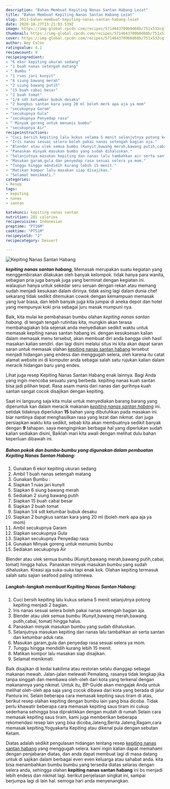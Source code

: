 ```yaml
---
description: "Bahan Membuat Kepiting Nanas Santan Habang Lezat"
title: "Bahan Membuat Kepiting Nanas Santan Habang Lezat"
slug: 3013-bahan-membuat-kepiting-nanas-santan-habang-lezat
date: 2020-10-27T13:21:03.539Z
image: https://img-global.cpcdn.com/recipes/5714643709b0d60b/751x532cq70/kepiting-nanas-santan-habang-foto-resep-utama.jpg
thumbnail: https://img-global.cpcdn.com/recipes/5714643709b0d60b/751x532cq70/kepiting-nanas-santan-habang-foto-resep-utama.jpg
cover: https://img-global.cpcdn.com/recipes/5714643709b0d60b/751x532cq70/kepiting-nanas-santan-habang-foto-resep-utama.jpg
author: Amy Colon
ratingvalue: 4.1
reviewcount: 9
recipeingredient:
- "6 ekor kepiting ukuran sedang"
- "1 buah nanas setengah matang"
- " Bumbu "
- "1 ruas jari kunyit"
- "6 siung bawang merah"
- "2 siung bawang putih"
- "15 buah cabai besar"
- "2 buah tomat"
- "1/4 sdt ketumbar bubuk desaku"
- "2 bungkus santan kara yang 20 ml boleh merk apa aja ya mom"
- "secukupnya Garam"
- "secukupnya Gula"
- "secukupnya Penyedap rasa"
- " Minyak goreng untuk menumis bumbu"
- "secukupnya Air"
recipeinstructions:
- "Cuci bersih kepiting lalu kukus selama 5 menit selanjutnya potong kepiting menjadi 2 bagian."
- "Iris nanas sesuai selera boleh pakai nanas setengah bagian aja."
- "Blender atau ulek semua bumbu (Kunyit,bawang merah,bawang putih,cabai, tomat) hingga halus."
- "Panaskan minyak masukan bumbu yang sudah dihaluskan."
- "Selanjutnya masukan kepiting dan nanas lalu tambahkan air serta santan dan ketumbar aduk rata."
- "Masukan garam,gula dan penyedap rasa sesuai selera ya mom."
- "Tunggu hingga mendidih kurang lebih 15 menit."
- "Matikan kompor lalu masakan siap disajikan."
- "Selamat menikmati."
categories:
- Resep
tags:
- kepiting
- nanas
- santan

katakunci: kepiting nanas santan 
nutrition: 281 calories
recipecuisine: Indonesian
preptime: "PT16M"
cooktime: "PT51M"
recipeyield: "2"
recipecategory: Dessert

---
```



![Kepiting Nanas Santan Habang](https://img-global.cpcdn.com/recipes/5714643709b0d60b/751x532cq70/kepiting-nanas-santan-habang-foto-resep-utama.jpg)

<b><i>kepiting nanas santan habang</i></b>, Memasak merupakan suatu kegiatan yang menggembirakan dilakukan oleh banyak kelompok. tidak hanya para wanita, sebagian pria juga banyak juga yang berminat dengan kegiatan ini. walaupun hanya untuk sekedar seru seruan dengan rekan atau memang sudah menjadi kesukaan dalam dirinya. tidak asing lagi dalam dunia chef sekarang tidak sedikit ditemukan cowok dengan kemampuan memasak yang luar biasa, dan lebih banyak juga kita jumpai di aneka depot dan hotel yang mempunyai koki pria sebagai juru masak mumpuni nya.

Baik, kita mulai ke pembahasan bumbu olahan <i>kepiting nanas santan habang</i>. di tengah tengah rutinitas kita, mungkin akan terasa membahagiakan bila sejenak anda menyediakan sedikit waktu untuk memasak kepiting nanas santan habang ini. dengan kesuksesan kalian dalam memasak menu tersebut, akan membuat diri anda bangga oleh hasil masakan kalian sendiri. dan lagi disini melalui situs ini kita akan dapat saran saran untuk memasak olahan <u>kepiting nanas santan habang</u> tersebut menjadi hidangan yang endess dan menggugah selera, oleh karena itu catat alamat website ini di komputer anda sebagai salah satu rujukan kalian dalam meracik hidangan baru yang endes.

Lihat juga resep Kepiting Nanas Santan Habang enak lainnya. Bagi Anda yang ingin mencoba sesuatu yang berbeda. kepiting nanas kuah santan bisa jadi pilihan tepat. Rasa asam manis dari nanas dan gurihnya kuah santan sangat cocok disajikan dengan kepiting.


Saat ini langsung saja kita mulai untuk menyediakan barang barang yang diperuntuk kan dalam meracik makanan <u><i>kepiting nanas santan habang</i></u> ini. setidak tidaknya diperlukan <b>15</b> bahan yang dibutuhkan pada masakan ini. biar nantinya dapat menghasilkan rasa yang lezat dan nikmat. dan juga persiapkan waktu kita sedikit, sebab kita akan membuatnya sedikit banyak dengan <b>9</b> tahapan. saya menginginkan berbagai hal yang diperlukan sudah kalian sediakan disini, Baiklah mari kita awali dengan melihat dulu bahan keperluan dibawah ini.

<!--inarticleads1-->

##### Bahan pokok dan bumbu-bumbu yang digunakan dalam pembuatan Kepiting Nanas Santan Habang:

1. Gunakan 6 ekor kepiting ukuran sedang
1. Ambil 1 buah nanas setengah matang
1. Gunakan  Bumbu :
1. Siapkan 1 ruas jari kunyit
1. Siapkan 6 siung bawang merah
1. Sediakan 2 siung bawang putih
1. Siapkan 15 buah cabai besar
1. Siapkan 2 buah tomat
1. Siapkan 1/4 sdt ketumbar bubuk desaku
1. Siapkan 2 bungkus santan kara yang 20 ml (boleh merk apa aja ya mom)
1. Ambil secukupnya Garam
1. Siapkan secukupnya Gula
1. Siapkan secukupnya Penyedap rasa
1. Gunakan  Minyak goreng untuk menumis bumbu
1. Sediakan secukupnya Air


Blender atau ulek semua bumbu (Kunyit,bawang merah,bawang putih,cabai, tomat) hingga halus. Panaskan minyak masukan bumbu yang sudah dihaluskan. Kreasi aja suka-suka tapi enak kok. Olahan kepiting termasuk salah satu sajian seafood paling istimewa. 

<!--inarticleads2-->

##### Langkah-langkah membuat Kepiting Nanas Santan Habang:

1. Cuci bersih kepiting lalu kukus selama 5 menit selanjutnya potong kepiting menjadi 2 bagian.
1. Iris nanas sesuai selera boleh pakai nanas setengah bagian aja.
1. Blender atau ulek semua bumbu (Kunyit,bawang merah,bawang putih,cabai, tomat) hingga halus.
1. Panaskan minyak masukan bumbu yang sudah dihaluskan.
1. Selanjutnya masukan kepiting dan nanas lalu tambahkan air serta santan dan ketumbar aduk rata.
1. Masukan garam,gula dan penyedap rasa sesuai selera ya mom.
1. Tunggu hingga mendidih kurang lebih 15 menit.
1. Matikan kompor lalu masakan siap disajikan.
1. Selamat menikmati.


Baik disajikan di kedai kakilima atau restoran selalu dianggap sebagai makanan mewah. Jalan-jalan melewati Pemalang, rasanya tidak lengkap jika tanpa singgah dan membawa oleh-oleh dari kota yang terkenal dengan makanannya yang nikmat. Untuk itu, BP-Guide akan mengajak Anda untuk melihat oleh-oleh apa saja yang cocok dibawa dari kota yang berada di jalur Pantura ini. Selain beberapa cara memasak kepiting saus tiram di atas, berikut resep olahan kepiting dengan bumbu lain yang bisa dicoba. Tidak perlu khawatir beberapa cara memasak kepiting saus tiram ini cukup sederhana sehingga bisa dipraktikkan dengan mudah di rumah Selain cara memasak kepiting saus tiram, kami juga memberikan beberapa rekomendasi resep lain yang bisa dicoba,Jateng,Berita Jateng,Ragam,cara memasak kepiting,Yogyakarta Kepiting atau dikenal pula dengan sebutan Ketam. 

Diatas adalah sedikit pengulasan hidangan tentang resep <u>kepiting nanas santan habang</u> yang menggugah selera. kami ingin kalian dapat memahami dengan penjabaran diatas, dan anda dapat membuat lagi di masa datang untuk di sajikan dalam berbagai even even keluarga atau sahabat anda. kita bisa menambahkan bumbu bumbu yang tersedia diatas selaras dengan selera anda, sehingga olahan <b>kepiting nanas santan habang</b> ini bs menjadi lebih endess dan nikmat lagi. berikut penjelasan singkat ini, sampai berjumpa lagi di lain hal. semoga hari anda menyenangkan.
